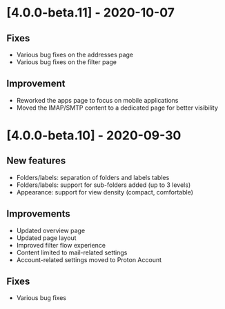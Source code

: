 # [4.0.0-beta.11] - 2020-10-07

## Fixes
- Various bug fixes on the addresses page
- Various bug fixes on the filter page

## Improvement
- Reworked the apps page to focus on mobile applications
- Moved the IMAP/SMTP content to a dedicated page for better visibility

# [4.0.0-beta.10] - 2020-09-30

## New features
- Folders/labels: separation of folders and labels tables
- Folders/labels: support for sub-folders added (up to 3 levels)
- Appearance: support for view density (compact, comfortable)

## Improvements
- Updated overview page
- Updated page layout
- Improved filter flow experience
- Content limited to mail-related settings
- Account-related settings moved to Proton Account

## Fixes
- Various bug fixes

